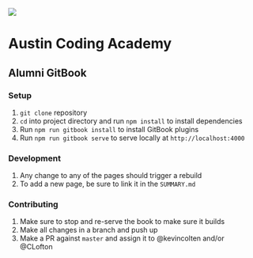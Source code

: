 ![](http://en.gravatar.com/userimage/107370100/a08594145564536138dfaaf072c7b241.png)
# Austin Coding Academy

## Alumni GitBook

### Setup
1. `git clone` repository
1. `cd` into project directory and run `npm install` to install dependencies
1. Run `npm run gitbook install` to install GitBook plugins
1. Run `npm run gitbook serve` to serve locally at `http://localhost:4000`

### Development
1. Any change to any of the pages should trigger a rebuild
1. To add a new page, be sure to link it in the `SUMMARY.md`

### Contributing
1. Make sure to stop and re-serve the book to make sure it builds
1. Make all changes in a branch and push up
1. Make a PR against `master` and assign it to @kevincolten and/or @CLofton
